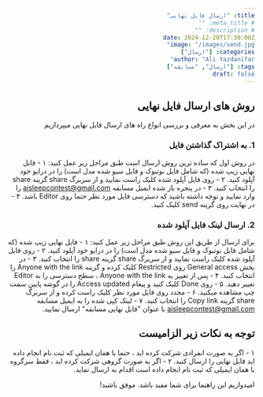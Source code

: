 ```yaml
---
title: "ارسال فایل نهایی"
# meta_title: ""
# description: ""
date: 2024-12-20T17:30:00Z
image: "/images/send.jpg"
categories: ["ارسال"]
author: "Ali Yazdanifar"
tags: ["ارسال", "مسابقه"]
draft: false
---
```


<style>
body {
    direction: rtl;
    text-align: right;
}
</style>


## روش های ارسال فایل نهایی
در این بخش به معرفی و بررسی انواع راه های ارسال فایل نهایی میپردازیم
### 1. به اشتراک گذاشتن فایل 
در روش اول که ساده ترین روش ارسال است طبق مراحل زیر عمل کنید:
۱ - فایل نهایی زیپ شده (که شامل فایل نوتبوک و فایل سیو شده مدل است) را در درایو خود آپلود کنید.
۲ - روی فایل آپلود شده کلیک راست نمایید و از سربرگ share گزینه share را انتخاب کنید.
۳ - در پنجره باز شده ایمیل مسابقه aisleepcontest@gmail.com را وارد نمایید و توجه داشته باشید که دسترسی فایل مورد نظر حتما روی Editor باشد.
۴ - در نهایت روی گزینه send کلیک کنید.

### 2. ارسال لینک فایل آپلود شده
برای ارسال از طریق این روش طبق مراحل زیر عمل کنید:
۱ - فایل نهایی زیپ شده (که شامل فایل نوتبوک و فایل سیو شده مدل است) را در درایو خود آپلود کنید.
۲ - روی فایل آپلود شده کلیک راست نمایید و از سربرگ share گزینه share را انتخاب کنید.
۳ - در بخش General access روی Restricted کلیک کرده و گزینه Anyone with the link را انتخاب کنید.
۴ - پس از تغییر به Anyone with the link ،‌ سطح دسترسی را به Editor تغییر دهید.
۵ - روی Done کلیک کنید و پیغام Access updated را در گوشه پایین سمت چپ مشاهده میکنید.
۶ - مجدد روی فایل مورد نظر کلیک راست کرده و از سربرگ share گزینه Copy link را انتخاب کنید.
۷ - لینک کپی شده را به ایمیل مسابقه aisleepcontest@gmail.com با عنوان "فایل نهایی مسابقه" ارسال نمایید.



## توجه به نکات زیر الزامیست
۱ - اگر به صورت انفرادی شرکت کرده اید ، حتما با همان ایمیلی که ثبت نام انجام داده اید فایل نهایی را ارسال کنید.
۲ - اگر به صورت گروهی شرکت کرده اید ، فقط سرگروه با همان ایمیلی که ثبت نام انجام داده است اقدام به ارسال نماید.







امیدواریم این راهنما برای شما مفید باشد. موفق باشید!
